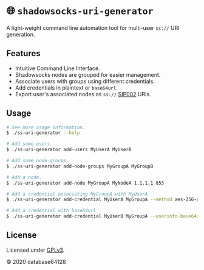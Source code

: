 # 🌐 `shadowsocks-uri-generator`

A light-weight command line automation tool for multi-user `ss://` URI generation.

## Features

- Intuitive Command Line Interface.
- Shadowsocks nodes are grouped for easier management.
- Associate users with groups using different credentials.
- Add credentials in plaintext or `base64url`.
- Export user's associated nodes as `ss://` [SIP002](https://shadowsocks.org/en/spec/SIP002-URI-Scheme.html) URIs.

## Usage

```bash
# See more usage information.
$ ./ss-uri-generator --help

# Add some users.
$ ./ss-uri-generator add-users MyUserA MyUserB

# Add some node groups.
$ ./ss-uri-generator add-node-groups MyGroupA MyGroupB

# Add a node.
$ ./ss-uri-generator add-node MyGroupA MyNodeA 1.1.1.1 853

# Add a credential associating MyGroupA with MyUserA
$ ./ss-uri-generator add-credential MyUserA MyGroupA --method aes-256-gcm --password MyPassword

# Add a credential with base64url
$ ./ss-uri-generator add-credential MyUserB MyGroupA --userinfo-base64url eGNoYWNoYTIwLWlldGYtcG9seTEzMDU6TXlQYXNzd29yZA
```

## License

Licensed under [GPLv3](LICENSE).

© 2020 database64128
